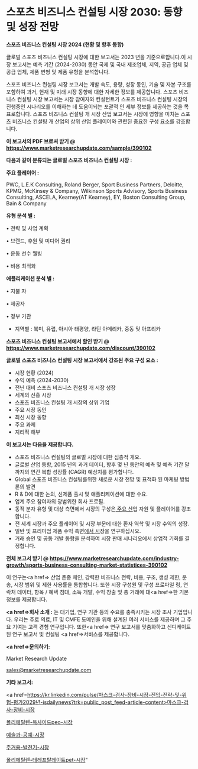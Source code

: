 # 스포츠 비즈니스 컨설팅 시장 2030: 동향 및 성장 전망

<strong>스포츠 비즈니스 컨설팅 시장 2024 (현황 및 향후 동향)</strong>

글로벌 스포츠 비즈니스 컨설팅 시장에 대한 보고서는 2023 년을 기준으로합니다.이 시장 보고서는 예측 기간 (2024-2030) 동안 국제 및 국내 제조업체, 지역, 공급 업체 및 공급 업체, 제품 변형 및 제품 유형을 분석합니다.

스포츠 비즈니스 컨설팅 시장 보고서는 개발 속도, 용량, 성장 동인, 기술 및 자본 구조를 포함하여 과거, 현재 및 미래 시장 동향에 대한 자세한 정보를 제공합니다. 스포츠 비즈니스 컨설팅 시장 보고서는 시장 참여자와 컨설턴트가 스포츠 비즈니스 컨설팅 시장의 진행중인 시나리오를 이해하는 데 도움이되는 포괄적 인 세부 정보를 제공하는 것을 목표로합니다. 스포츠 비즈니스 컨설팅 개 시장 산업 보고서는 시장에 영향을 미치는 스포츠 비즈니스 컨설팅 개 산업의 상위 산업 플레이어와 관련된 중요한 구성 요소를 강조합니다.



<strong>이 보고서의 PDF 브로셔 받기 @ <a href=https://www.marketresearchupdate.com/sample/390102>https://www.marketresearchupdate.com/sample/390102</a></strong>



<strong>다음과 같이 분류되는 글로벌 스포츠 비즈니스 컨설팅 시장 :</strong>



<strong>주요 플레이어 :</strong>

PWC, L.E.K Consulting, Roland Berger, Sport Business Partners, Deloitte, KPMG, McKinsey & Company, Wilkinson Sports Advisory, Sports Business Consulting, ASCELA, Kearney(AT Kearney), EY, Boston Consulting Group, Bain & Company



<strong>유형 분석 별 :</strong>

• 전략 및 사업 계획

• 브랜드, 후원 및 미디어 권리

• 운동 선수 웰빙

• 비용 최적화



<strong>애플리케이션 분석 별 :</strong>

• 지불 자

• 제공자

• 정부 기관

<ul>
  <li>지역별 : 북미, 유럽, 아시아 태평양, 라틴 아메리카, 중동 및 아프리카</li>
</ul>


<strong>스포츠 비즈니스 컨설팅 보고서에서 할인 받기 @ <a href=https://www.marketresearchupdate.com/discount/390102>https://www.marketresearchupdate.com/discount/390102</a></strong>



<strong>글로벌 스포츠 비즈니스 컨설팅 시장 보고서에서 강조된 주요 구성 요소 :</strong>
<ul>
  <li>시장 현황 (2024)</li>
  <li>수익 예측 (2024-2030)</li>
  <li>전년 대비 스포츠 비즈니스 컨설팅 개 시장 성장</li>
  <li>세계의 신흥 시장</li>
  <li>스포츠 비즈니스 컨설팅 개 시장의 상위 기업</li>
  <li>주요 시장 동인</li>
  <li>최신 시장 동향</li>
  <li>주요 과제</li>
  <li>지리적 해부</li>
</ul>


<strong>이 보고서는 다음을 제공합니다.</strong>
<ul>
  <li>스포츠 비즈니스 컨설팅의 글로벌 시장에 대한 심층적 개요.</li>
  <li>글로벌 산업 동향, 2015 년의 과거 데이터, 향후 몇 년 동안의 예측 및 예측 기간 말까지의 연간 복합 성장률 (CAGR) 예상치를 평가합니다.</li>
  <li>Global 스포츠 비즈니스 컨설팅를위한 새로운 시장 전망 및 표적화 된 마케팅 방법론의 발견</li>
  <li>R &amp; D에 대한 논의, 신제품 출시 및 애플리케이션에 대한 수요.</li>
  <li>업계 주요 참여자의 광범위한 회사 프로필.</li>
  <li>동적 분자 유형 및 대상 측면에서 시장의 구성은<a href=> 주요 산</a>업 자원 및 플레이어를 강조합니다.</li>
  <li>전 세계 시장과 주요 플레이어 및 시장 부문에 대한 환자 역학 및 시장 수익의 성장.</li>
  <li>일반 및 프리미엄 제품 수익 측면<a href=>에서 시</a>장을 연구하십시오.</li>
  <li>거래 승인 및 공동 개발 동향을 분석하여 시장 판매 시나리오에서 상업적 기회를 결정합니다.</li>
</ul>



<strong>전체 보고서 받기 @ <a href=https://www.marketresearchupdate.com/industry-growth/sports-business-consulting-market-statistices-390102>https://www.marketresearchupdate.com/industry-growth/sports-business-consulting-market-statistices-390102</a></strong>

이 연구는<a href=> 산업 존중</a> 체인, 강력한 비즈니스 전략, 비용, 구조, 생성 제한, 운송, 시장 범위 및 제한 사용률을 통합합니다. 또한 시장 구성원 및 구성 프로파일 링, 연락처 데이터, 항목 / 혜택 침대, 소득 개발, 수익 창출 및 총 거래에 대<a href=>한 기본 </a>정보를 제공합니다.



<strong><a href=>회사 소</a>개 :</strong>
는 대기업, 연구 기관 등의 수요를 충족시키는 시장 조사 기업입니다. 우리는 주로 의료, IT 및 CMFE 도메인을 위해 설계된 여러 서비스를 제공하며 그 주요 기여는 고객 경험 연구입니다. 또한<a href=> 연구 보</a>고서를 맞춤화하고 신디케이트 된 연구 보고서 및 컨설팅 <a href=>서비스</a>를 제공합니다.



<strong><a href=>문의하기:</a></strong>

Market Research Update

sales@marketresearchupdate.com



<strong>기타 보고서:</strong>

<a href=https://kr.linkedin.com/pulse/마스크-검사-장비-시장-진입-전략-및-위험-평가2029년-isdailynews?trk=public_post_feed-article-content>마스크-검사-장비-시장</a>

<a href=https://www.linkedin.com/pulse/폴리에틸렌-옥사이드peo-시장-진입-전략-및-위험-평가2029년-analytics-alchemy-360-analysis/>폴리에틸렌-옥사이드peo-시장</a>

<a href=https://www.linkedin.com/pulse/예술과-공예-시장-세분화-연구-및-목표-고객2029년-analytics-alchemy-360-analysis-madrf/>예술과-공예-시장</a>

<a href=https://www.linkedin.com/pulse/주거용-발전기-시장-규모-및-성장-2023-isdailynews-s4xdf/>주거용-발전기-시장</a>

<a href=https://www.linkedin.com/pulse/폴리에틸렌-테레프탈레이트pet-시장-진입-전략-및-위험-평가2030년-1p12f/>폴리에틸렌-테레프탈레이트pet-시장</a>"
